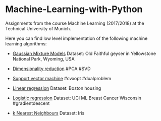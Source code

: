 # Machine-Learning-with-Python


Assignments from the course Machine Learning (2017/2018) at the Technical University of Munich. 

Here you can find low level implementation of the following machine learning algorithms:
* [Gaussian Mixture Models](https://github.com/TenPiotr/Machine-Learning-with-Python/blob/master/GMM.ipynb) Dataset: Old Faithful geyser in Yellowstone National Park, Wyoming, USA

* [Dimensionality reduction](https://github.com/TenPiotr/Machine-Learning-with-Python/blob/master/Dimensionality%20reduction.ipynb)
#PCA #SVD

* [Support vector machine](https://github.com/TenPiotr/Machine-Learning-with-Python/blob/master/Support%20vector%20machine.ipynb)
#cvxopt #dualproblem

* [Linear regression](https://github.com/TenPiotr/Machine-Learning-with-Python/blob/master/Linear%20Regression.ipynb) Dataset: Boston housing

* [Logistic regression](https://github.com/TenPiotr/Machine-Learning-with-Python/blob/master/Optimization%20in%20Logistic%20Regression.ipynb) Dataset: UCI ML Breast Cancer Wisconsin #gradientdescent

* [k Nearest Neighbours](https://github.com/TenPiotr/Machine-Learning-with-Python/blob/master/k_nearest_neighbours.ipynb) Dataset: Iris
